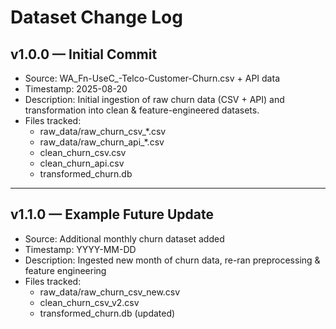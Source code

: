 # Dataset Change Log

## v1.0.0 — Initial Commit
- Source: WA_Fn-UseC_-Telco-Customer-Churn.csv + API data
- Timestamp: 2025-08-20
- Description: Initial ingestion of raw churn data (CSV + API) and transformation into clean & feature-engineered datasets.
- Files tracked: 
  - raw_data/raw_churn_csv_*.csv
  - raw_data/raw_churn_api_*.csv
  - clean_churn_csv.csv
  - clean_churn_api.csv
  - transformed_churn.db

---

## v1.1.0 — Example Future Update
- Source: Additional monthly churn dataset added
- Timestamp: YYYY-MM-DD
- Description: Ingested new month of churn data, re-ran preprocessing & feature engineering
- Files tracked:
  - raw_data/raw_churn_csv_new.csv
  - clean_churn_csv_v2.csv
  - transformed_churn.db (updated)
